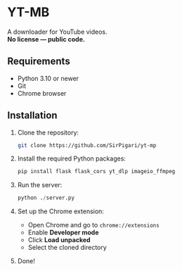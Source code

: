 # YT-MB

A downloader for YouTube videos.  
**No license — public code.**

## Requirements

- Python 3.10 or newer  
- Git  
- Chrome browser

## Installation

1. Clone the repository:

    ```bash
    git clone https://github.com/SirPigari/yt-mp
    ```

2. Install the required Python packages:

    ```bash
    pip install flask flask_cors yt_dlp imageio_ffmpeg
    ```

3. Run the server:

    ```python
    python ./server.py
    ```

4. Set up the Chrome extension:

   - Open Chrome and go to `chrome://extensions`  
   - Enable **Developer mode**  
   - Click **Load unpacked**  
   - Select the cloned directory

5. Done!
